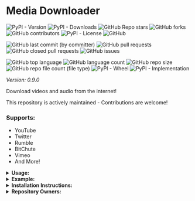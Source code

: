# Media Downloader

![PyPI - Version](https://img.shields.io/pypi/v/media-downloader)
![PyPI - Downloads](https://img.shields.io/pypi/dd/media-downloader)
![GitHub Repo stars](https://img.shields.io/github/stars/Knuckles-Team/media-downloader)
![GitHub forks](https://img.shields.io/github/forks/Knuckles-Team/media-downloader)
![GitHub contributors](https://img.shields.io/github/contributors/Knuckles-Team/media-downloader)
![PyPI - License](https://img.shields.io/pypi/l/media-downloader)
![GitHub](https://img.shields.io/github/license/Knuckles-Team/media-downloader)

![GitHub last commit (by committer)](https://img.shields.io/github/last-commit/Knuckles-Team/media-downloader)
![GitHub pull requests](https://img.shields.io/github/issues-pr/Knuckles-Team/media-downloader)
![GitHub closed pull requests](https://img.shields.io/github/issues-pr-closed/Knuckles-Team/media-downloader)
![GitHub issues](https://img.shields.io/github/issues/Knuckles-Team/media-downloader)

![GitHub top language](https://img.shields.io/github/languages/top/Knuckles-Team/media-downloader)
![GitHub language count](https://img.shields.io/github/languages/count/Knuckles-Team/media-downloader)
![GitHub repo size](https://img.shields.io/github/repo-size/Knuckles-Team/media-downloader)
![GitHub repo file count (file type)](https://img.shields.io/github/directory-file-count/Knuckles-Team/media-downloader)
![PyPI - Wheel](https://img.shields.io/pypi/wheel/media-downloader)
![PyPI - Implementation](https://img.shields.io/pypi/implementation/media-downloader)

*Version: 0.9.0*

Download videos and audio from the internet!

This repository is actively maintained - Contributions are welcome!

### Supports:
- YouTube
- Twitter
- Rumble
- BitChute
- Vimeo
- And More!

<details>
  <summary><b>Usage:</b></summary>

| Short Flag | Long Flag   | Description                                 |
|------------|-------------|---------------------------------------------|
| -h         | --help      | See usage                                   |
| -a         | --audio     | Download audio only                         |
| -c         | --channel   | YouTube Channel/User - Downloads all videos |
| -f         | --file      | File with video links                       |
| -l         | --links     | Comma separated links                       |
| -d         | --directory | Location to save videos                     |

</details>

<details>
  <summary><b>Example:</b></summary>

Run through CLI
```bash
media-downloader --file "C:\Users\videos.txt" --directory "C:\Users\Downloads" --channel "WhiteHouse" --links "URL1,URL2,URL3"
```

Use directly in Python
```python
from media_downloader import MediaDownloader

url = "https://YootToob.com/video"

video_downloader_instance = MediaDownloader()

video_downloader_instance.set_audio(audio=False)

video_downloader_instance.set_save_path("PATH")

video_downloader_instance.open_file("FILE")

video_downloader_instance.get_channel_videos("YT-Channel Name")

video_downloader_instance.append_link(url)

video_downloader_instance.download_all()
```
</details>

<details>
  <summary><b>Installation Instructions:</b></summary>

Install Python Package

```bash
python -m pip install media-downloader
```
</details>

<details>
  <summary><b>Repository Owners:</b></summary>


<img width="100%" height="180em" src="https://github-readme-stats.vercel.app/api?username=Knucklessg1&show_icons=true&hide_border=true&&count_private=true&include_all_commits=true" />

![GitHub followers](https://img.shields.io/github/followers/Knucklessg1)
![GitHub User's stars](https://img.shields.io/github/stars/Knucklessg1)
</details>

